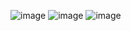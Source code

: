 ![image](https://github.com/rir7890/Django_Project_Of_RecipeProject/assets/98277620/20f0b7af-801e-4beb-948a-5768caf3d82b)
![image](https://github.com/rir7890/Django_Project_Of_RecipeProject/assets/98277620/7854b1f3-c621-4ad0-bc44-e1a16d43515a)
![image](https://github.com/rir7890/Django_Project_Of_RecipeProject/assets/98277620/49e548a5-eb81-48e5-b7de-c15b26d8008c)
